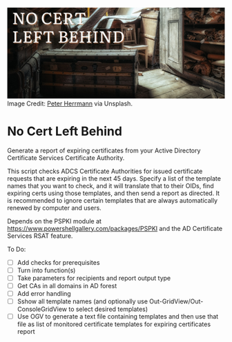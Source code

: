 ![Banner image: An old attic cluttered with a wooden chest and shelves full of old papers.](NoCertLeftBehind.jpg)
Image Credit: [Peter Herrmann](https://unsplash.com/@tama66) via Unsplash.
# No Cert Left Behind
Generate a report of expiring certificates from your Active Directory Certificate Services Certificate Authority.

This script checks ADCS Certificate Authorities for issued certificate requests that are expiring in the next 45 days. Specify a list of the template names that you want to check, and it will translate that to their OIDs, find expiring certs using those templates, and then send a report as directed. It is recommended to ignore certain templates that are always automatically renewed by computer and users.

Depends on the PSPKI module at https://www.powershellgallery.com/packages/PSPKI and the AD Certificate Services RSAT feature.

To Do: 
- [ ] Add checks for prerequisites
- [ ] Turn into function(s)
- [ ] Take parameters for recipients and report output type
- [ ] Get CAs in all domains in AD forest
- [ ] Add error handling
- [ ] Sshow all template names (and optionally use Out-GridView/Out-ConsoleGridView to select desired templates)
- [ ] Use OGV to generate a text file containing templates and then use that file as list of monitored certificate templates for expiring certificates report
